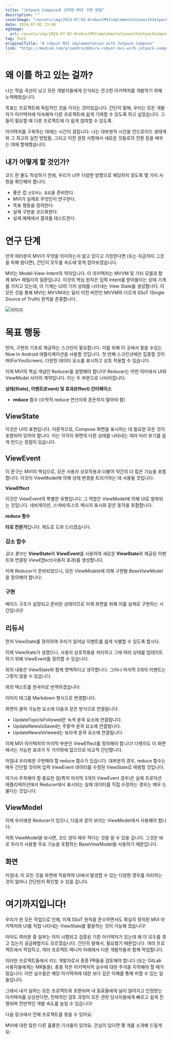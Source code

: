 ```yaml
---
title: "Jetpack Compose로 강력한 MVI 구현 방법"
description: ""
coverImage: "/assets/img/2024-07-02-ArobustMVIimplementationwithJetpackCompose_0.png"
date: 2024-07-02 23:08
ogImage: 
  url: /assets/img/2024-07-02-ArobustMVIimplementationwithJetpackCompose_0.png
tag: Tech
originalTitle: "A robust MVI implementation with Jetpack Compose"
link: "https://medium.com/proandroiddev/a-robust-mvi-with-jetpack-compose-e08882d2c4ff"
---
```



# 왜 이를 하고 있는 걸까?

나는 학습 곡선이 낮고 모든 개발자들에게 인식되는 견고한 아키텍처를 개발하기 위해 노력해왔습니다.

목표는 프로젝트에 독립적인 것을 가지는 것이었습니다. 간단히 말해, 우리는 모든 개발자가 아키텍처에 익숙해져 다른 프로젝트에 쉽게 기여할 수 있도록 하고 싶었습니다. 그들이 필요할 때 다른 프로젝트에 더 쉽게 참여할 수 있도록.

아키텍처를 구축하는 데에는 시간이 걸립니다. 나는 대부분의 시간을 안드로이드 생태계와 그 최고의 실천 방법들, 그리고 이전 권장 사항에서 새로운 것들로의 전환 등을 배우는 데에 할애했습니다.

<div class="content-ad"></div>

## 내가 어떻게 할 것인가?

코드 한 줄도 작성하기 전에, 우리가 너무 다양한 방향으로 헤딩하지 않도록 몇 가지 사항을 확인해야 합니다.

- 좋은 컵 `선호하는 음료`을 준비한다.
- MVI가 실제로 무엇인지 연구한다.
- 목표 행동을 정의한다.
- 실제 구현을 코드화한다.
- 실제 예제에서 결과를 테스트한다.

<div class="content-ad"></div>

# 연구 단계

만약 여러분이 MVI가 무엇을 의미하는지 알고 있다고 가정한다면 (또는 지금까지 그것을 피해 왔다면), 간단히 모두를 속도에 맞게 잡아보겠습니다.

MVI는 Model-View-Intent의 약자입니다. 이 아키텍처는 MVVM 및 기타 모델과 함께 MV* 패밀리의 일환입니다. 이것의 핵심 원칙은 입력 Intent를 받아들이는 상태 기계를 가지고 있는데, 이 기계는 UI의 기저 상태를 나타내는 View State를 생성합니다. 이 모든 것을 통해 MVI는 MVVM과는 달리 이전 버전인 MVVM와 다르게 SSoT (Single Source of Truth) 원칙을 존중합니다.

![이미지](/assets/img/2024-07-02-ArobustMVIimplementationwithJetpackCompose_0.png)

<div class="content-ad"></div>

# 목표 행동

먼저, 구현의 기초로 제공하는 스크린이 필요합니다. 이를 위해 이 곳에서 찾을 수있는 Now In Android 애플리케이션을 사용할 것입니다. 첫 번째 스크린샷에만 집중할 것이며(ForYouScreen), 다양한 데이터 요소를 표시하고 상호 작용할 수 있습니다.

이제 MVI의 핵심 개념인 Reducer를 설명해야 합니다! Reducer는 어떤 의미에서 UI와 ViewModel 사이의 계약입니다. 이는 두 부분으로 나뉘어집니다:

<div class="content-ad"></div>

**상태(State), 이벤트(Event) 및 효과(Effect) 인터페이스**
- **reduce** 함수 (수학적 reduce 연산자와 혼돈하지 말아야 함)

## ViewState

이것은 UI의 표현입니다. 이론적으로, Compose 화면을 표시하는 데 필요한 모든 것이 포함되어 있어야 합니다. 이는 각각이 화면의 다른 상태를 나타내는 여러 미리 보기를 쉽게 만드는 장점이 있습니다.

## ViewEvent

<div class="content-ad"></div>

이 문구는 MVI의 핵심으로, 모든 사용자 상호작용과 더불어 약간의 더 많은 기능을 포함합니다. 이것이 ViewModel에 의해 상태 변경을 트리거하는 데 사용될 것입니다.

**ViewEffect**

이것은 ViewEvent의 특별한 유형입니다. 그 역할은 ViewModel에 의해 UI로 발화되는 것입니다. 네비게이션, 스낵바/토스트 메시지 표시와 같은 동작을 포함합니다.

**reduce 함수**

<div class="content-ad"></div>

**타로 전문가**입니다. 제도로 도와 드리겠습니다.

### 감소 함수
*감소 함수*는 **ViewState**와 **ViewEvent**를 사용하여 새로운 **ViewState**와 제공된 이벤트와 연결된 *ViewEffect*(사용자 효과)를 생성합니다.

이제 *Reducer*가 준비되었으니, 모든 *ViewModels*에 의해 구현될 *BaseViewModel*을 정의해야 합니다:

### 구현
베이스 구조가 설정되고 준비된 상태이므로 이제 화면을 위해 이를 실제로 구현하는 시간입니다!

<div class="content-ad"></div>

## 리듀서

먼저 ViewState를 정의하여 우리가 일어날 이벤트를 쉽게 식별할 수 있도록 합시다.

이제 ViewState가 생겼으니, 사용자 상호작용을 처리하고 그에 따라 상태를 업데이트하기 위해 ViewEvent를 정의할 수 있습니다.

위의 내용은 ViewState와 함께 명백하다고 생각합니다. 그러나 마지막 3개의 이벤트는 그렇지 않을 수 있습니다.

<div class="content-ad"></div>

위의 텍스트를 한국어로 번역하겠습니다:

이미지 태그를 Markdown 형식으로 변경합니다.

화면의 클릭 가능한 요소에 다음과 같은 방식으로 연결됩니다:

- UpdateTopicIsFollowed은 녹색 윤곽 요소에 연결됩니다.
- UpdateNewsIsSaved는 주황색 윤곽 요소에 연결됩니다.
- UpdateNewsIsViewed는 보라색 윤곽 요소에 연결됩니다.

이제 MVI 아키텍처의 마지막 부분인 ViewEffect를 정의해야 합니다! 다행히도 이 화면에서는 가능한 효과가 두 가지밖에 없으므로 비교적 간단합니다.

<div class="content-ad"></div>

마침내 우리에겐 구현해야 할 reduce 함수가 있습니다. 대부분의 경우, reduce 함수는 매우 간단할 것이며 입력 ViewEvent 데이터를 수정된 ViewState로 매핑할 것입니다.

여기서 주목해야 할 중요한 점(특히 마지막 3개의 ViewEvent 경우)은 실제 프로덕션 애플리케이션에서 Reducer에서 표시되는 실제 데이터를 직접 수정하는 경우는 매우 드물다는 것입니다.

## ViewModel

이제 우리에겐 Reducer가 있으니, 다음과 같이 보이는 ViewModel에서 사용해야 합니다:

<div class="content-ad"></div>

저희 ViewModel을 보시면, 코드 양이 매우 적다는 것을 알 수 있을 겁니다. 그것은 바로 우리가 사용할 주요 기능을 포함하는 BaseViewModel을 사용하기 때문입니다.

## 화면

마침내, 이 모든 것을 화면에 적용하여 UI에서 발생할 수 있는 다양한 경우를 처리하는 것이 얼마나 간단한지 확인할 수 있을 겁니다.

# 여기까지입니다!

<div class="content-ad"></div>

우리가 한 모든 작업으로 인해, 이제 SSoT 원칙을 준수하면서도 확실히 정의된 MVI 아키텍처와 UI를 직접 나타내는 ViewState를 활용하는 것이 가능해 졌습니다!

아마도 여러분 중 일부는 이미 시험되고 검증된 기존 아키텍처가 있는데 왜 이 모두를 겪고 있는지 궁금해할지도 모르겠습니다. 간단히 말해서, 필요했기 때문입니다. 여러 프로젝트에서 작업하고, 여러 프로젝트 매니저 아래에서 다른 개발자들과 함께 작업합니다.

이러한 프로젝트들에서 리드 개발자로서 종종 PR들을 검토해야 합니다 (또는 GitLab 사용자들에게는 MR들을). 종종 작은 아키텍처적 실수에 대한 주석을 지적해야 할 때가 많습니다. 이런 실수들은 해당 아키텍처에 대한 보다 깊은 이해를 통해 피할 수 있는 일들입니다.

그래서 내가 일하는 모든 프로젝트와 호환되며 내 동료들에게 널리 알려지고 인정받는 아키텍처를 상상한다면, 전체적인 검토 과정이 모든 관련 당사자들에게 빠르고 쉽게 진행되며 전반적인 개발 속도를 높일 수 있습니다!

<div class="content-ad"></div>

다음 링크에서 전체 프로젝트를 찾을 수 있어요:

MVI에 대한 많은 다른 훌륭한 기사들이 있어요. 관심이 있다면 몇 개를 소개해 드릴게요: